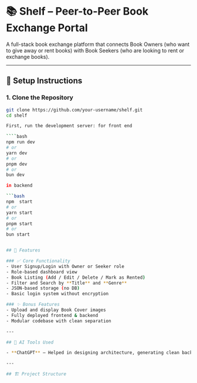 # 📚 Shelf – Peer-to-Peer Book Exchange Portal

A full-stack book exchange platform that connects Book Owners (who want to give away or rent books) with Book Seekers (who are looking to rent or exchange books).

---

## 🔧 Setup Instructions

### 1. Clone the Repository

`````bash
git clone https://github.com/your-username/shelf.git
cd shelf

First, run the development server: for front end

````bash
npm run dev
# or
yarn dev
# or
pnpm dev
# or
bun dev

in backend

```bash
npm  start
# or
yarn start
# or
pnpm start
# or
bun start


## 🚀 Features

### ✅ Core Functionality
- User Signup/Login with Owner or Seeker role
- Role-based dashboard view
- Book Listing (Add / Edit / Delete / Mark as Rented)
- Filter and Search by **Title** and **Genre**
- JSON-based storage (no DB)
- Basic login system without encryption

### ✨ Bonus Features
- Upload and display Book Cover images
- Fully deployed frontend & backend
- Modular codebase with clean separation

---

## 🧠 AI Tools Used

- **ChatGPT** – Helped in designing architecture, generating clean backend APIs, writing modular frontend components, and quick bug fixes.

---

## 🏗️ Project Structure

`````
